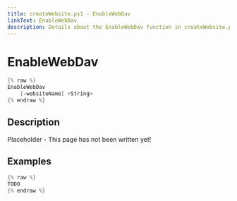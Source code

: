 ```yaml
---
title: createWebsite.ps1 - EnableWebDav
linkText: EnableWebDav
description: Details about the EnableWebDav function in createWebsite.ps1 helper script
---
```


# EnableWebDav

```PowerShell
{% raw %}
EnableWebDav
    [-websiteName] <String>
{% endraw %}
```

## Description

Placeholder - This page has not been written yet!

## Examples

```PowerShell
{% raw %}
TODO
{% endraw %}
```
